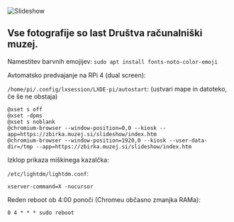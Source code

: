 ![Slideshow](https://raw.githubusercontent.com/markostamcar/muzej.si/master/slideshow/slideshow.jpg)

## Vse fotografije so last Društva računalniški muzej.

Namestitev barvnih emojijev: `sudo apt install fonts-noto-color-emoji`

Avtomatsko predvajanje na RPi 4 (dual screen):

`/home/pi/.config/lxsession/LXDE-pi/autostart`: (ustvari mape in datoteko, če še ne obstaja)
```
@xset s off
@xset -dpms
@xset s noblank
@chromium-browser --window-position=0,0 --kiosk --app=https://zbirka.muzej.si/slideshow/index.htm
@chromium-browser --window-position=1920,0 --kiosk --user-data-dir=/tmp --app=https://zbirka.muzej.si/slideshow/index.htm
```

Izklop prikaza miškinega kazalčka:

`/etc/lightdm/lightdm.conf`:
```
xserver-command=X -nocursor
```

Reden reboot ob 4:00 ponoči (Chromeu občasno zmanjka RAMa):
```
0 4 * * * sudo reboot
```
